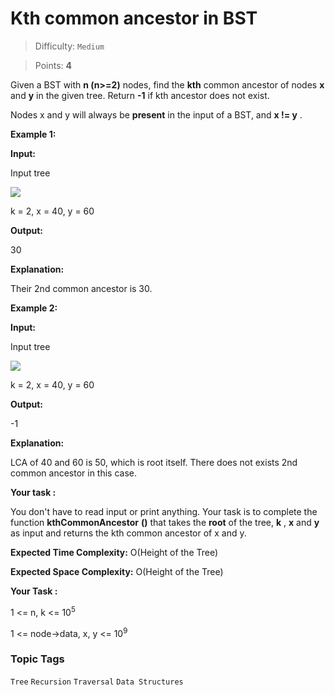 # Kth common ancestor in BST

> Difficulty: `Medium`

> Points: **4**

Given a BST with **n (n>=2)**  nodes, find the **kth**  common ancestor of nodes **x**  and **y**  in the given tree. Return **-1**  if kth ancestor does not exist.

Nodes x and y will always be **present**  in the input of a BST, and **x != y** .

**Example 1:**

**Input:**

Input tree

![](https://media.geeksforgeeks.org/img-practice/prod/addEditProblem/861885/Web/Other/blobid0_1712119495.png)

k = 2, x = 40, y = 60

**Output:**

30

**Explanation:**

Their 2nd common ancestor is 30.



**Example 2:**

**Input:**

Input tree

![](https://media.geeksforgeeks.org/img-practice/prod/addEditProblem/861885/Web/Other/blobid1_1712119495.png)

k = 2, x = 40, y = 60

**Output:**

-1

**Explanation:**

LCA of 40 and 60 is 50, which is root itself. There does not exists 2nd common ancestor in this case.


**Your task :**

You don't have to read input or print anything. Your task is to complete the function **kthCommonAncestor** **()**  that takes the **root**  of the tree, **k** , **x**  and **y**  as input and returns the kth common ancestor of x and y.

**Expected Time Complexity:** O(Height of the Tree)

**Expected Space Complexity:** O(Height of the Tree)

**Your Task :**

1 <= n, k <= 10<sup>5</sup>

1 <= node->data, x, y <= 10<sup>9</sup>

### Topic Tags
`Tree`  `Recursion`  `Traversal`  `Data Structures`

